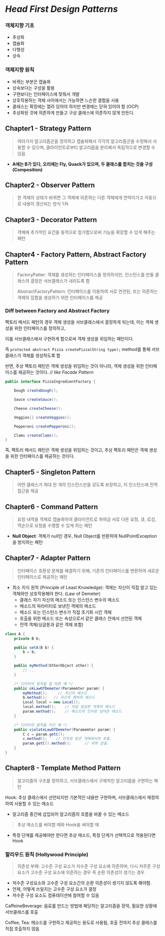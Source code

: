 # _Head First Design Patterns_

### 객체지향 기초

- 추상화
- 캡슐화
- 다형성
- 상속

### 객체지향 원칙

- 바뀌는 부분은 캡슐화
- 상속보다는 구성을 활용
- 구현보다는 인터페이스에 맞춰서 개발
- 상호작용하는 객체 사이에서는 가능하면 느슨한 결합을 사용
- 클래스는 확장에는 열려 있어야 하지만 변경에는 닫혀 있어야 함 (OCP)
- 추상화된 것에 의존하게 만들고 구상 클래스에 의존하지 않게 만든다.

## Chapter1 - Strategy Pattern

> 여러가지 알고리즘군을 정의하고 캡슐화해서 각각의 알고리즘군을 수정해서 사용할 수 있으며,
> 클라이언트로부터 알고리즘을 분리해서 독립적으로 변경할 수 있음

- **A에는 B가 있다, 오리에는 Fly, Quack가 있으며, 두 클래스를 합치는 것을 구성 (Composition)**

## Chapter2 - Observer Pattern

> 한 객체의 상태가 바뀌면 그 객체에 의존하는 다른 객체에게 연락이가고 자동으로 내용이 갱신되는 방식 1:N

## Chapter3 - Decorator Pattern

> 객체에 추가적인 요건을 동적으로 첨가함으로써 기능을 확장할 수 있게 해주는 패턴

## Chapter4 - Factory Pattern, Abstract Factory Pattern

> FactoryPatter: 객체를 생성하는 인터페이스를 정의하지만, 인스턴스를 만들 클래스의 결정은 서브클래스가 내리도록 함
>
> AbstractFactoryPattern: 인터페이스를 이용하여 서로 연관된, 또는 의존하는 객체의 집합을 생성하기 위한 인터페이스를 제공

### Diff between Factory and Abstract Factory

팩토리 메서드 패턴의 경우 객체 생성을 서브클래스에서 결정하게 되는데, 이는 객체 생성을 위한 인터페이스를 정의하고,

이를 서브클래스에서 구현하게 함으로써 객체 생성을 위임하는 패턴이다.

즉 `protected abstract Pizza createPizza(String type);` method를 통해 서브클래스가 객체를 생성하도록 함

반면, 추상 팩토리 패턴은 객체 생성을 위임하는 것이 아니라, 객체 생성을 위한 인터페이스를 제공하는 것이다. _// like Facade Pattern_

```java
public interface PizzaIngredientFactory {

    Dough createDough();

    Sauce createSauce();

    Cheese createCheese();

    Veggies[] createVeggies();

    Pepperoni createPepperoni();

    Clams createClams();
}
```

즉, 팩토리 메서드 패턴은 객체 생성을 위임하는 것이고, 추상 팩토리 패턴은 객체 생성을 위한 인터페이스를 제공하는 것이다.

## Chapter5 - Singleton Pattern

> 어떤 클래스가 최대 한 개의 인스턴스만을 갖도록 보장하고, 이 인스턴스에 전역 접근을 제공

## Chapter6 - Command Pattern

> 요청 내역을 객체로 캡슐화하여 클라이언트로 하여금 서로 다른 요청, 큐, 로깅, 역순으로 요청을 수행할 수 있게 하는 패턴

- **Null Object**: 객체가 null인 경우, Null Object를 반환하여 NullPointException을 방지하는 패턴

## Chapter7 - Adapter Pattern

> 인터페이스 호환성 문제를 해결하기 위해, 기존의 인터페이스를 변환하여 새로운 인터페이스로 제공하는 패턴

- 최소 지식 원칙 (Principle of Least Knowledge): 객체는 자신이 직접 알고 있는 객체와만 상호작용해야 한다. (Law of Demeter)
    - 클래스 자기 자신의 메소드 또는 인스턴스 변수의 메소드
    - 메소드의 파라미터로 보낸진 객체의 메소드
    - 메소드 또는 인스턴스 변수가 직접 초기화 시킨 객체
    - 호출을 위한 메소드 또는 속성으로서 같은 클래스 안에서 선언된 객체
    - 전역 객체(싱글톤과 같은 객체 포함)

```java
class A {
    private B b;

    public setA(B b) {
        b = b;
    }

    public myMethod(OtherObject other) {
        // ...
    }

    /* 디미터의 법칙을 잘 따른 예 */
    public okLawOfDemeter(Paramemter param) {
        myMethod();     // 자신의 메소드
        b.method();   // 자신의 멤버의 메소드
        Local local = new Local();
        local.method();    // 직접 생성한 객체의 메소드 
        param.method();    // 메소드의 인자로 넘어온 메소드
    }

    /* 디미터의 법칙을 어긴 예 */
    public violateLawOfDemeter(Paramemter param) {
        C c = param.getC();
        c.method();    // 인자로 받은 객체에서의 호출.
        param.getC().method();      // 위와 같음.
    }
}
```

## Chapter8 - Template Method Pattern

> 알고리즘의 구조를 정의하고, 서브클래스에서 구체적인 알고리즘을 구현하는 패턴

Hook: 추상 클래스에서 선언되지만 기본적인 내용만 구현하며, 서브클래스에서 재정의하여 사용할 수 있는 메소드

- 알고리즘 중간에 삽입되어 알고리즘의 흐름을 바꿀 수 있는 메소드

> 추상 메소드를 써야할 때와 Hook을 써야할 때

- 특정 단계를 제공해야만 한다면 추상 메소드, 특정 단계가 선택적으로 적용된다면 Hook

### 할리우드 원칙 (Hollywood Principle)

> 의존성 부패: 고수준 구성 요소가 저수준 구성 요소에 의존하며, 다시 저주준 구성 요소가 고수준 구성 요소에 의존하는 경우 즉 순환 의존성이 생기는 경우

- 저수준 구성요소와 고수준 구성 요소간의 순환 의존성이 생기지 않도록 해야함.
- 언제, 어떻게 쓰일지는 고수준 구성 요소가 결정
- 저수준 구성 요소도 컴퓨테이션에 참여할 수 있음

CaffeineBeverage: 음료를 만드는 방법에 해당하는 알고리즘을 장악, 필요한 상황에 서브클래스를 호출

Coffee, Tea: 메소드를 구현하고 제공하는 용도로 사용됨, 호출 전까지 추상 클래스를 직접 호출하지 않음